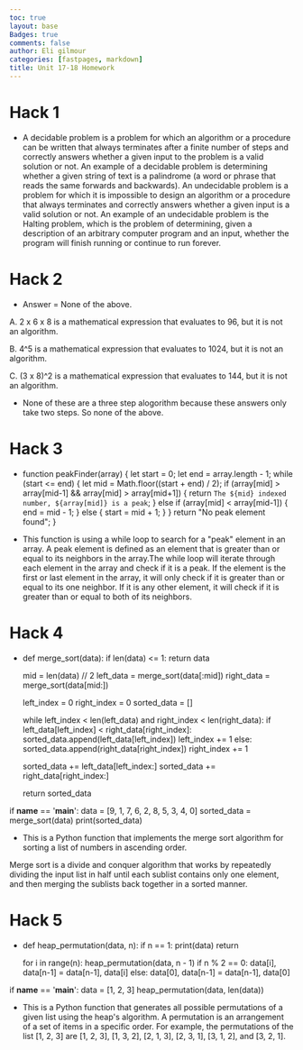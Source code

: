 ```yaml
---
toc: true
layout: base
Badges: true
comments: false
author: Eli gilmour
categories: [fastpages, markdown]
title: Unit 17-18 Homework
---
```


# Hack 1

- A decidable problem is a problem for which an algorithm or a procedure can be written that always terminates after a finite number of steps and correctly answers whether a given input to the problem is a valid solution or not. An example of a decidable problem is determining whether a given string of text is a palindrome (a word or phrase that reads the same forwards and backwards). An undecidable problem is a problem for which it is impossible to design an algorithm or a procedure that always terminates and correctly answers whether a given input is a valid solution or not. An example of an undecidable problem is the Halting problem, which is the problem of determining, given a description of an arbitrary computer program and an input, whether the program will finish running or continue to run forever.

# Hack 2

- Answer = None of the above.

A. 2 x 6 x 8 is a mathematical expression that evaluates to 96, but it is not an algorithm.

B. 4^5 is a mathematical expression that evaluates to 1024, but it is not an algorithm.

C. (3 x 8)^2 is a mathematical expression that evaluates to 144, but it is not an algorithm.

- None of these are a three step alogorithm because these answers only take two steps. So none of the above.

# Hack 3

- function peakFinder(array) {
  let start = 0;
  let end = array.length - 1;
  while (start <= end) {
    let mid = Math.floor((start + end) / 2);
    if (array[mid] > array[mid-1] && array[mid] > array[mid+1]) {
      return `The ${mid} indexed number, ${array[mid]} is a peak`;
    } else if (array[mid] < array[mid-1]) {
      end = mid - 1;
    } else {
      start = mid + 1;
    }
  }
  return "No peak element found";
}

- This function is using a while loop to search for a "peak" element in an array. A peak element is defined as an element that is greater than or equal to its neighbors in the array.The while loop will iterate  through each element in the array and check if it is a peak. If the element is the first or last element in the array, it will only check if it is greater than or equal to its one neighbor. If it is any other element, it will check if it is greater than or equal to both of its neighbors.

# Hack 4 

- def merge_sort(data):
    if len(data) <= 1:
        return data
    
    mid = len(data) // 2
    left_data = merge_sort(data[:mid])
    right_data = merge_sort(data[mid:])
    
    left_index = 0
    right_index = 0
    sorted_data = []
    
    while left_index < len(left_data) and right_index < len(right_data):
        if left_data[left_index] < right_data[right_index]:
            sorted_data.append(left_data[left_index])
            left_index += 1
        else:
            sorted_data.append(right_data[right_index])
            right_index += 1
    
    sorted_data += left_data[left_index:]
    sorted_data += right_data[right_index:]
    
    return sorted_data
    
if __name__ == '__main__':
    data = [9, 1, 7, 6, 2, 8, 5, 3, 4, 0]
    sorted_data = merge_sort(data)
    print(sorted_data)

- This is a Python function that implements the merge sort algorithm for sorting a list of numbers in ascending order. 

Merge sort is a divide and conquer algorithm that works by repeatedly dividing the input list in half until each sublist contains only one element, and then merging the sublists back together in a sorted manner.

# Hack 5

- def heap_permutation(data, n):
    if n == 1:
        print(data)
        return
    
    for i in range(n):
        heap_permutation(data, n - 1)
        if n % 2 == 0:
            data[i], data[n-1] = data[n-1], data[i]
        else:
            data[0], data[n-1] = data[n-1], data[0]
    
if __name__ == '__main__':
    data = [1, 2, 3]
    heap_permutation(data, len(data))

- This is a Python function that generates all possible permutations of a given list using the heap's algorithm. A permutation is an arrangement of a set of items in a specific order. For example, the permutations of the list [1, 2, 3] are [1, 2, 3], [1, 3, 2], [2, 1, 3], [2, 3, 1], [3, 1, 2], and [3, 2, 1].